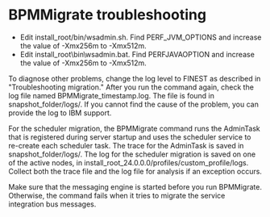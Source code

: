 # BPMMigrate troubleshooting

- Edit install\_root/bin/wsadmin.sh.
Find PERF\_JVM\_OPTIONS and increase the value of -Xmx256m to
-Xmx512m.
- Edit install\_root\bin\wsadmin.bat.
Find PERFJAVAOPTION and increase the value of -Xmx256m to
-Xmx512m.

To diagnose other problems, change the log level to FINEST as described in "Troubleshooting
migration." After you run the command again, check the log file named
BPMMigrate\_timestamp.log. The file is found in
snapshot\_folder/logs/. If you cannot find the cause of the
problem, you can provide the log to IBM support.

For the scheduler migration, the BPMMigrate command runs the
AdminTask that is registered during server startup and uses the scheduler service
to re-create each scheduler task. The trace for the AdminTask is saved in
snapshot\_folder/logs/. The log for the scheduler migration
is saved on one of the active nodes, in
install\_root\_24.0.0.0/profiles/custom\_profile/logs. Collect both the
trace file and the log file for analysis if an exception occurs.

Make sure that the messaging engine is started before you run BPMMigrate.
Otherwise, the command fails when it tries to migrate the service integration bus messages.
